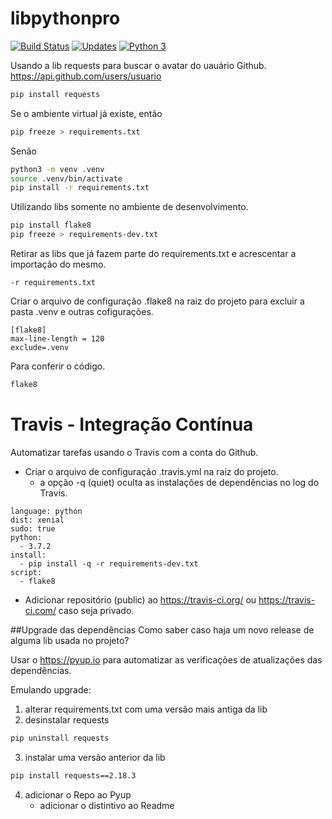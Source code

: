 # libpythonpro
[![Build Status](https://travis-ci.org/marcio-nunes/libpythonpro.svg?branch=master)](https://travis-ci.org/marcio-nunes/libpythonpro)
[![Updates](https://pyup.io/repos/github/marcio-nunes/libpythonpro/shield.svg)](https://pyup.io/repos/github/marcio-nunes/libpythonpro/)
[![Python 3](https://pyup.io/repos/github/marcio-nunes/libpythonpro/python-3-shield.svg)](https://pyup.io/repos/github/marcio-nunes/libpythonpro/)


Usando a lib requests para buscar o avatar do uauário Github.
https://api.github.com/users/usuario
```bash
pip install requests
```
Se o ambiente virtual já existe, então
```bash
pip freeze > requirements.txt
```
Senão
```bash
python3 -m venv .venv
source .venv/bin/activate
pip install -r requirements.txt
```
Utilizando libs somente no ambiente de desenvolvimento.
```bash
pip install flake8
pip freeze > requirements-dev.txt
```
Retirar as libs que já fazem parte do requirements.txt e acrescentar a importação do mesmo.
```
-r requirements.txt
```
Criar o arquivo de configuração .flake8 na raiz do projeto para excluir a pasta .venv e outras cofigurações.
```
[flake8]
max-line-length = 120
exclude=.venv
```
Para conferir o código.
```bash
flake8
```

# Travis - Integração Contínua
Automatizar tarefas usando o Travis com a conta do Github.
- Criar o arquivo de configuração .travis.yml na raiz do projeto.
    - a opção -q (quiet) oculta as instalações de dependências no log do Travis.
```
language: python
dist: xenial
sudo: true
python:
  - 3.7.2
install:
  - pip install -q -r requirements-dev.txt
script:
  - flake8
```
- Adicionar repositório (public) ao https://travis-ci.org/ ou https://travis-ci.com/ caso seja privado.

##Upgrade das dependências
Como saber caso haja um novo release de alguma lib usada no projeto?

Usar o https://pyup.io para automatizar as verificações de atualizações das dependências.

Emulando upgrade:
1. alterar requirements.txt com uma versão mais antiga da lib
2. desinstalar requests
```bash
pip uninstall requests
```
3. instalar uma versão anterior da lib
```bash
pip install requests==2.18.3
```
4. adicionar o Repo ao Pyup
    - adicionar o distintivo ao Readme
